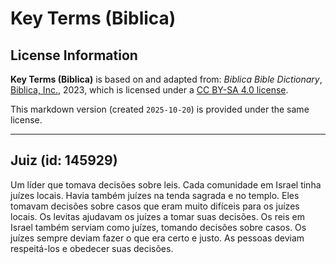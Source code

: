 # Key Terms (Biblica)

## License Information

**Key Terms (Biblica)** is based on and adapted from: _Biblica Bible Dictionary_, [Biblica, Inc.](https://www.biblica.com/), 2023, which is licensed under a [CC BY-SA 4.0 license](https://creativecommons.org/licenses/by-sa/4.0/legalcode.en).

This markdown version (created `2025-10-20`) is provided under the same license.



--------------------------------

## Juiz (id: 145929)

Um líder que tomava decisões sobre leis. Cada comunidade em Israel tinha juízes locais. Havia também juízes na tenda sagrada e no templo. Eles tomavam decisões sobre casos que eram muito difíceis para os juízes locais. Os levitas ajudavam os juízes a tomar suas decisões. Os reis em Israel também serviam como juízes, tomando decisões sobre casos. Os juízes sempre deviam fazer o que era certo e justo. As pessoas deviam respeitá\-los e obedecer suas decisões.


